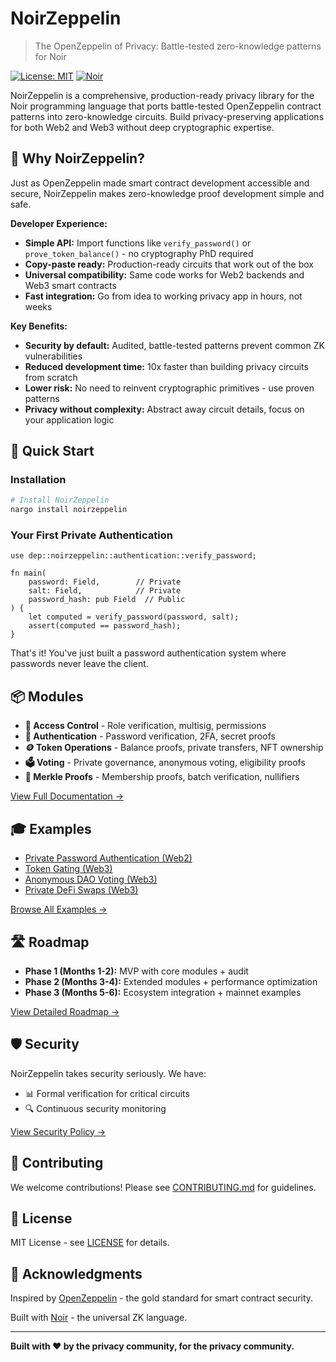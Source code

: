 # NoirZeppelin

> The OpenZeppelin of Privacy: Battle-tested zero-knowledge patterns for Noir

[![License: MIT](https://img.shields.io/badge/License-MIT-yellow.svg)](https://opensource.org/licenses/MIT)
[![Noir](https://img.shields.io/badge/Noir-1.0.0-beta.13+-purple.svg)](https://noir-lang.org/)

NoirZeppelin is a comprehensive, production-ready privacy library for the Noir programming language that ports battle-tested OpenZeppelin contract patterns into zero-knowledge circuits. Build privacy-preserving applications for both Web2 and Web3 without deep cryptographic expertise.

## 🎯 Why NoirZeppelin?

Just as OpenZeppelin made smart contract development accessible and secure, NoirZeppelin makes zero-knowledge proof development simple and safe.

**Developer Experience:**
- **Simple API:** Import functions like `verify_password()` or `prove_token_balance()` - no cryptography PhD required
- **Copy-paste ready:** Production-ready circuits that work out of the box
- **Universal compatibility:** Same code works for Web2 backends and Web3 smart contracts
- **Fast integration:** Go from idea to working privacy app in hours, not weeks

**Key Benefits:**
- **Security by default:** Audited, battle-tested patterns prevent common ZK vulnerabilities
- **Reduced development time:** 10x faster than building privacy circuits from scratch
- **Lower risk:** No need to reinvent cryptographic primitives - use proven patterns
- **Privacy without complexity:** Abstract away circuit details, focus on your application logic

## 🚀 Quick Start

### Installation
```bash
# Install NoirZeppelin
nargo install noirzeppelin
```

### Your First Private Authentication
```noir
use dep::noirzeppelin::authentication::verify_password;

fn main(
    password: Field,        // Private
    salt: Field,            // Private
    password_hash: pub Field  // Public
) {
    let computed = verify_password(password, salt);
    assert(computed == password_hash);
}
```

That's it! You've just built a password authentication system where passwords never leave the client.

## 📦 Modules

- **🔐 Access Control** - Role verification, multisig, permissions
- **🔑 Authentication** - Password verification, 2FA, secret proofs
- **🪙 Token Operations** - Balance proofs, private transfers, NFT ownership
- **🗳️ Voting** - Private governance, anonymous voting, eligibility proofs
- **🌲 Merkle Proofs** - Membership proofs, batch verification, nullifiers

[View Full Documentation →](./docs)

## 🎓 Examples

- [Private Password Authentication (Web2)](./examples/web2/private-auth)
- [Token Gating (Web3)](./examples/web3/token-gating)
- [Anonymous DAO Voting (Web3)](./examples/web3/private-voting)
- [Private DeFi Swaps (Web3)](./examples/web3/private-defi)

[Browse All Examples →](./examples)

## 🛣️ Roadmap

- **Phase 1 (Months 1-2):** MVP with core modules + audit
- **Phase 2 (Months 3-4):** Extended modules + performance optimization
- **Phase 3 (Months 5-6):** Ecosystem integration + mainnet examples

[View Detailed Roadmap →](./docs/ROADMAP.md)

## 🛡️ Security

NoirZeppelin takes security seriously. We have:


- 📊 Formal verification for critical circuits
- 🔍 Continuous security monitoring

[View Security Policy →](./SECURITY.md)

## 🤝 Contributing

We welcome contributions! Please see [CONTRIBUTING.md](./CONTRIBUTING.md) for guidelines.

## 📄 License

MIT License - see [LICENSE](./LICENSE) for details.

## 🙏 Acknowledgments

Inspired by [OpenZeppelin](https://openzeppelin.com/) - the gold standard for smart contract security.

Built with [Noir](https://noir-lang.org/) - the universal ZK language.

---

**Built with ❤️ by the privacy community, for the privacy community.**